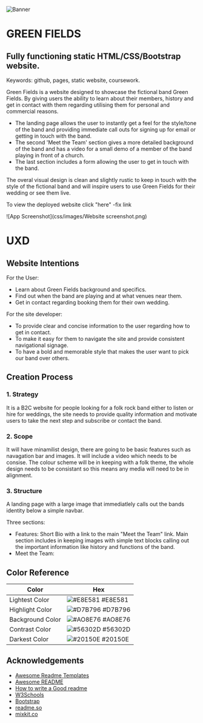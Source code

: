 ![Banner]()

# GREEN FIELDS

## Fully functioning static HTML/CSS/Bootstrap website.

Keywords: github, pages, static website, coursework.

Green Fields is a website designed to showcase the fictional band Green Fields. By giving users the ability to learn about their members, history and get in contact with them regarding utilising them for personal and commercial reasons.

- The landing page allows the user to instantly get a feel for the style/tone of the band and providing immediate call outs for signing up for email or getting in touch with the band.
- The second 'Meet the Team' section gives a more detailed background of the band and has a video for a small demo of a member of the band playing in front of a church.
- The last section includes a form allowing the user to get in touch with the band.

The overal visual design is clean and slightly rustic to keep in touch with the style of the fictional band and will inspire users to use Green Fields for their wedding or see them live.

To view the deployed website click "here" -fix link

![App Screenshot](css/images/Website screenshot.png)

# UXD

## Website Intentions

For the User:

- Learn about Green Fields background and specifics.
- Find out when the band are playing and at what venues near them.
- Get in contact regarding booking them for their own wedding.

For the site developer:

- To provide clear and concise information to the user regarding how to get in contact.
- To make it easy for them to navigate the site and provide consistent navigational signage.
- To have a bold and memorable style that makes the user want to pick our band over others.

## Creation Process

### 1. Strategy

It is a B2C website for people looking for a folk rock band either to listen or hire for weddings, the site needs to provide quality information and motivate users to take the next step and subscribe or contact the band.

### 2. Scope

It will have minamilist design, there are going to be basic features such as navagation bar and images. It will include a video which needs to be consise. The colour scheme will be in keeping with a folk theme, the whole design needs to be consistant so this means any media will need to be in alignment.

### 3. Structure

A landing page with a large image that immediatlely calls out the bands identity below a simple navbar.

Three sections:

- Features: Short Bio with a link to the main "Meet the Team" link. Main section includes in keeping images with simple text blocks calling out the important information like history and functions of the band.
- Meet the Team:

## Color Reference

| Color            | Hex                                                              |
| ---------------- | ---------------------------------------------------------------- |
| Lightest Color   | ![#E8E581](https://via.placeholder.com/10/E8E581?text=+) #E8E581 |
| Highlight Color  | ![#D7B796](https://via.placeholder.com/10/D7B796?text=+) #D7B796 |
| Background Color | ![#AO8E76](https://via.placeholder.com/10/AO8E76?text=+) #AO8E76 |
| Contrast Color   | ![#56302D](https://via.placeholder.com/10/56302D?text=+) #56302D |
| Darkest Color    | ![#20150E](https://via.placeholder.com/10/20150E?text=+) #20150E |

## Acknowledgements

- [Awesome Readme Templates](https://awesomeopensource.com/project/elangosundar/awesome-README-templates)
- [Awesome README](https://github.com/matiassingers/awesome-readme)
- [How to write a Good readme](https://bulldogjob.com/news/449-how-to-write-a-good-readme-for-your-github-project)
- [W3Schools](https://www.w3schools.com/)
- [Bootstrap](https://getbootstrap.com/)
- [readme.so](https://readme.so/editor)
- [mixkit.co](https://mixkit.co)
